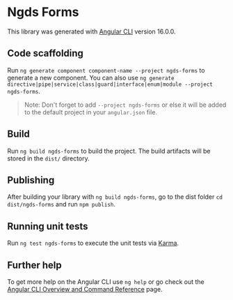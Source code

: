 # Ngds Forms

This library was generated with [Angular CLI](https://github.com/angular/angular-cli) version 16.0.0.

## Code scaffolding

Run `ng generate component component-name --project ngds-forms` to generate a new component. You can also use `ng generate directive|pipe|service|class|guard|interface|enum|module --project ngds-forms`.
> Note: Don't forget to add `--project ngds-forms` or else it will be added to the default project in your `angular.json` file. 

## Build

Run `ng build ngds-forms` to build the project. The build artifacts will be stored in the `dist/` directory.

## Publishing

After building your library with `ng build ngds-forms`, go to the dist folder `cd dist/ngds-forms` and run `npm publish`.

## Running unit tests

Run `ng test ngds-forms` to execute the unit tests via [Karma](https://karma-runner.github.io).

## Further help

To get more help on the Angular CLI use `ng help` or go check out the [Angular CLI Overview and Command Reference](https://angular.io/cli) page.
